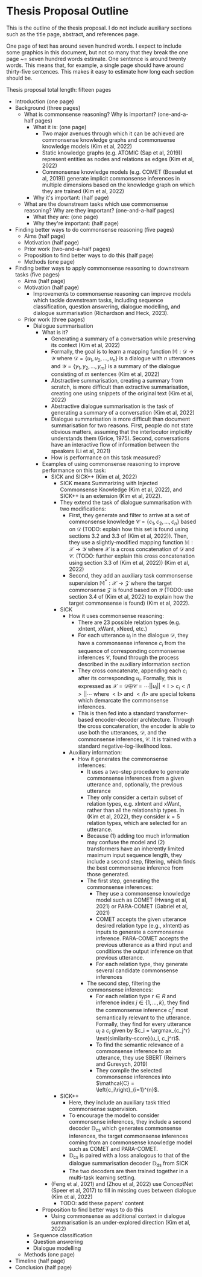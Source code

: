 # Thesis Proposal Outline

This is the outline of the thesis proposal.
I do not include auxiliary sections such as the title page, abstract, and references page.

One page of text has around seven hundred words.
I expect to include some graphics in this document, but not so many that they break the one page ~= seven hundred words estimate.
One sentence is around twenty words.
This means that, for example, a single page should have around thirty-five sentences.
This makes it easy to estimate how long each section should be.

Thesis proposal total length: fifteen pages

- Introduction (one page)
- Background (three pages)
	- What is commonsense reasoning? Why is important? (one-and-a-half pages)
		- What it is: (one page)
			- Two major avenues through which it can be achieved are commonsense knowledge graphs and commonsense knowledge models (Kim et al, 2022)
			- Static knowledge graphs (e.g. ATOMIC (Sap et al, 2019)) represent entities as nodes and relations as edges (Kim et al, 2022)
			- Commonsense knowledge models (e.g. COMET (Bosselut et al, 2019)) generate implicit commonsense inferences in multiple dimensions based on the knowledge graph on which they are trained (Kim et al, 2022)
		- Why it's important: (half page)
	- What are the downstream tasks which use commonsense reasoning? Why are they important? (one-and-a-half pages)
		- What they are: (one page)
		- Why they're important: (half page)
- Finding better ways to do commonsense reasoning (five pages)
	- Aims (half page)
	- Motivation (half page)
	- Prior work (two-and-a-half pages)
	- Proposition to find better ways to do this (half page)
	- Methods (one page)
- Finding better ways to apply commonsense reasoning to downstream tasks (five pages)
	- Aims (half page)
	- Motivation (half page)
		- Improvements to commonsense reasoning can improve models which tackle downstream tasks, including sequence classification, question answering, dialogue modelling, and dialogue summarisation (Richardson and Heck, 2023).
	- Prior work (three pages)
		- Dialogue summarisation
			- What is it?
				- Generating a summary of a conversation while preserving its context (Kim et al, 2022)
				- Formally, the goal is to learn a mapping function $\mathbb{M}: \mathcal{D} \to \mathcal{Y}$ where $\mathcal{D} = \{u_1, u_2, \ldots, u_n\}$ is a dialogue with $n$ utterances and $\mathcal{Y} = \{y_1, y_2, \ldots, y_m\}$ is a summary of the dialogue consisting of $m$ sentences (Kim et al, 2022)
				- Abstractive summarisation, creating a summary from scratch, is more difficult than extractive summarisation, creating one using snippets of the original text (Kim et al, 2022)
				- Abstractive dialogue summarisation is the task of generating a summary of a conversation (Kim et al, 2022)
				- Dialogue summarisation is more difficult than document summarisation for two reasons. First, people do not state obvious matters, assuming that the interlocutor implicitly understands them (Grice, 1975). Second, conversations have an interactive flow of information between the speakers (Li et al, 2021)
				- How is performance on this task measured?
			- Examples of using commonsense reasoning to improve performance on this task:
				- SICK and SICK++ (Kim et al, 2022)
					- SICK means Summarizing with Injected Commonsense Knowledge (Kim et al, 2022), and SICK++ is an extension (Kim et al, 2022).
					- They extend the task of dialogue summarisation with two modifications:
						- First, they generate and filter to arrive at a set of commonsense knowledge $\mathcal{C} = \{c_1, c_2, \ldots, c_n\}$ based on $\mathcal{D}$ (TODO: explain how this set is found using sections 3.2 and 3.3 of (Kim et al, 2022)). Then, they use a slightly-modified mapping function $\mathbb{M}: \mathcal{X} \to \mathcal{Y}$ where $\mathcal{X}$ is a cross concatenation of $\mathcal{D}$ and $\mathcal{C}$. (TODO: further explain this cross concatenation using section 3.3 of (Kim et al, 2022)) (Kim et al, 2022)
						- Second, they add an auxiliary task commonsense supervision $\mathbb{M}^*: \mathcal{X} \to \mathcal{Z}$ where the target commonsense $\mathcal{Z}$ is found based on $\mathcal{Y}$ (TODO: use section 3.4 of (Kim et al, 2022) to explain how the target commonsense is found) (Kim et al, 2022).
					- SICK
						- How it uses commonsense reasoning:
							- There are 23 possible relation types (e.g. xIntent, xWant, xNeed, etc.)
							- For each utterance $u_i$ in the dialogue $\mathcal{D}$, they have a commonsense inference $c_i$ from the sequence of corresponding commonsense inferences $\mathcal{C}$, found through the process described in the auxiliary information section
							- They cross concatenate, appending each $c_i$ after its corresponding $u_i$. Formally, this is expressed as $\mathcal{X} = \mathcal{D} \bigoplus \mathcal{C} = \cdots || u_i || <\text{I}> c_i </\text{I}> || \cdots$ where $<\text{I}>$ and $</\text{I}>$ are special tokens which demarcate the commonsense inferences.
							- This is then fed into a standard transformer-based encoder-decoder architecture. Through the cross concatenation, the encoder is able to use both the utterances, $\mathcal{D}$, and the commonsense inferences, $\mathcal{C}$. It is trained with a standard negative-log-likelihood loss.
						- Auxiliary information:
							- How it generates the commonsense inferences:
								- It uses a two-step procedure to generate commonsense inferences from a given utterance and, optionally, the previous utterance
								- They only consider a certain subset of relation types, e.g. xIntent and xWant, rather than all the relationship types. In (Kim et al, 2022), they consider $k=5$ relation types, which are selected for an utterance.
								- Because (1) adding too much information may confuse the model and (2) transformers have an inherently limited maximum input sequence length, they include a second step, filtering, which finds the best commonsense inference from those generated.
								- The first step, generating the commonsense inferences:
									- They use a commonsense knowledge model such as COMET (Hwang et al, 2021) or PARA-COMET (Gabriel et al, 2021)
									- COMET accepts the given utterance desired relation type (e.g., xIntent) as inputs to generate a commonsense inference. PARA-COMET accepts the previous utterance as a third input and conditions the output inference on that previous utterance.
									- For each relation type, they generate several candidate commonsense inferences
								- The second step, filtering the commonsense inferences:
									- For each relation type $r \in R$ and inference index $j \in \left\{ 1, \ldots, k \right\}$, they find the commonsense inference $c_j^r$ most semantically relevant to the utterance. Formally, they find for every utterance $u_i$ a $c_i$ given by $c_i = \argmax_{c_j^r} \text{similarity-score}(u_i, c_j^r)$.
									- To find the semantic relevance of a commonsense inference to an utterance, they use SBERT (Reimers and Gurevych, 2019)
									- They compile the selected commonsense inferences into $\mathcal{C} = \left\{c_i\right\}_{i=1}^(n}$.
					- SICK++
						- Here, they include an auxiliary task titled commonsense supervision.
						- To encourage the model to consider commonsense inferences, they include a second decoder $\mathbb{D_{\text{cs}}}$ which generates commonsense inferences, the target commonsense inferences coming from an commonsense knowledge model such as COMET and PARA-COMET.
						- $\mathbb{D_{\text{cs}}}$ is paired with a loss analogous to that of the dialogue summarisation decoder $\mathbb{D_{\text{ds}}}$ from SICK
						- The two decoders are then trained together in a multi-task learning setting.
				- (Feng et al, 2021) and (Zhou et al, 2022) use ConceptNet (Speer et al, 2017) to fill in missing cues between dialogue (Kim et al, 2022)
					- TODO: add these papers' content
			- Proposition to find better ways to do this
				- Using commonsense as additional context in dialogue summarisation is an under-explored direction (Kim et al, 2022)
		- Sequence classification
		- Question answering
		- Dialogue modelling
	- Methods (one page)
- Timeline (half page)
- Conclusion (half page)
